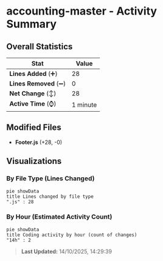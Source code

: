 # accounting-master - Activity Summary 

## Overall Statistics

| Stat                   | Value                                                             |
| ---------------------- | ----------------------------------------------------------------- |
| **Lines Added** (➕)   | 28                                          |
| **Lines Removed** (➖) | 0                                        |
| **Net Change** (↕)    | 28                |
| **Active Time** (⌚)   | 1 minute |


## Modified Files
- **Footer.js** (+28, -0)

## Visualizations

### By File Type (Lines Changed)

```mermaid
pie showData
title Lines changed by file type
".js" : 28
```

### By Hour (Estimated Activity Count)

```mermaid
pie showData
title Coding activity by hour (count of changes)
"14h" : 2
```


> **Last Updated:** 14/10/2025, 14:29:39